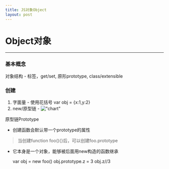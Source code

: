 ```yaml
---
title: JS对象Object
layout: post
---
```


# Object对象
---
### 基本概念
对象结构 - 标签，get/set, 原形prototype, class/extensible  

### 创建
1. 字面量 - 使用花括号 var obj = {x:1,y:2}  
2. new/原型链 - 
!["chart"](http://img.mukewang.com/54e33ff20001fbe412000530.jpg "chart")  

  原型链Prototype  
  - 创建函数会默认带一个prototype的属性  

  > 当创建function foo(){}后，可以创建foo.prototype  

  - 它本身是一个对象，能够被后面用new构造的函数继承
   
	var obj = new foo()
	obj.prototype.z = 3
	obj.z//3


